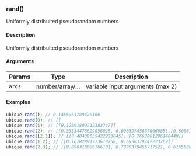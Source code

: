 ### rand()

Uniformly distribuited pseudorandom numbers


#### Description

Uniformly distribuited pseudorandom numbers  



#### Arguments

|Params|Type|Description
|---------|----|-----------
|`args` | number/array/... |  variable input arguments (max 2)


#### Examples

```js
ubique.rand(); // 0.1455961789470166
ubique.rand(0); // []
ubique.rand(1); // [[0.12391899712383747]]
ubique.rand(2); // [[0.33334478829056025, 0.09839745867066085],[0.6006140187382698, 0.3131265211850405]]
ubique.rand([2,1]); // [[0.40439655422233045], [0.7663801296148449]]
ubique.rand(1,2); // [[0.16782891773618758, 0.5958379742223769]]
ubique.rand(2,3); // [[0.890318026766181, 0.7398379456717521, 0.6165686929598451], [0.7234933257568628, 0.9895968120545149, 0.875643968814984]]
```

